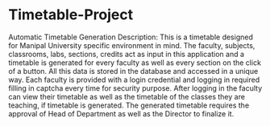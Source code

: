 # Timetable-Project
Automatic Timetable Generation
Description: This is a timetable designed for Manipal
University specific environment in mind. The faculty, subjects, classrooms, labs,
sections, credits act as input in this application and a timetable is generated for
every faculty as well as every section on the click of a button. All this data is stored
in the database and accessed in a unique way. Each faculty is provided with a login
credential and logging in required filling in captcha every time for security purpose.
After logging in the faculty can view their timetable as well as the timetable of the
classes they are teaching, if timetable is generated. The generated timetable
requires the approval of Head of Department as well as the Director to finalize it.
